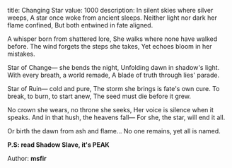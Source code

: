 title: Changing Star
value: 1000
description: In silent skies where silver weeps,
A star once woke from ancient sleeps.
Neither light nor dark her flame confined,
But both entwined in fate aligned.

A whisper born from shattered lore,
She walks where none have walked before.
The wind forgets the steps she takes,
Yet echoes bloom in her mistakes.

Star of Change— she bends the night,
Unfolding dawn in shadow's light.
With every breath, a world remade,
A blade of truth through lies' parade.

Star of Ruin— cold and pure,
The storm she brings is fate's own cure.
To break, to burn, to start anew,
The seed must die before it grew.

No crown she wears, no throne she seeks,
Her voice is silence when it speaks.
And in that hush, the heavens fall—
For she, the star, will end it all.

Or birth the dawn from ash and flame...
No one remains, yet all is named.

**P.S: read Shadow Slave, it's PEAK**

Author: **msfir**